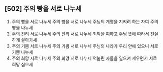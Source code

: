 ## [502] 주의 빵을 서로 나누세

1) 주의 빵을 서로 나누세 주의 빵을 서로 나누세 주님의 계명을 지켜려 하는 자여 주의 빵을 나누세  
2) 주의 진리 서로 나누세 주의 진리 서로 나누세 죄악을 피하고 주님 뜻에 따라서 진실하게 살아가세  
3) 주의 기쁨 서로 나누세 주의 기쁨 서로 나누세 주님의 나라가 우리 안에 있으니 서로 기쁨 나누세  
4) 주의 희망 서로 나누세 주의 희망 서로 나누세 억눌린 자들을 일으켜 세우면서 서로 희망 심으세
